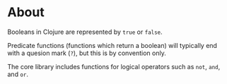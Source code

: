 # About

Booleans in Clojure are represented by `true` or `false`.

Predicate functions (functions which return a boolean) will typically end with a quesion mark (`?`), but this is by convention only.

The core library includes functions for logical operators such as `not`, `and`, and `or`.
